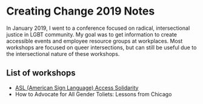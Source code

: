 # Creating Change 2019 Notes
In January 2019, I went to a conference focused on radical, intersectional justice in LGBT community. My goal was to get information to create accessible events and employee resource groups at workplaces. Most workshops are focused on queer intersections, but can still be useful due to the intersectional nature of these workshops.

## List of workshops
  * [ASL (American Sign Language) Access Solidarity](ASL_Access_Solidarity_Workshop)
  * How to Advocate for All Gender Toliets: Lessons from Chicago
